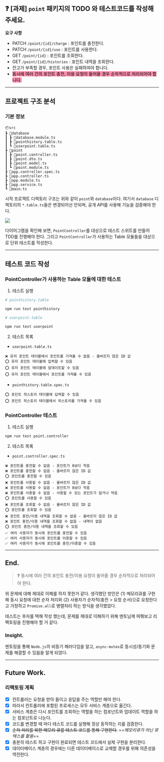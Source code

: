 ## ❓ [과제] `point` 패키지의 TODO 와 테스트코드를 작성해주세요.

**요구 사항**

- PATCH `/point/{id}/charge` : 포인트를 충전한다.
- PATCH `/point/{id}/use` : 포인트를 사용한다.
- GET `/point/{id}` : 포인트를 조회한다.
- GET `/point/{id}/histories` : 포인트 내역을 조회한다.
- 잔고가 부족할 경우, 포인트 사용은 실패하여야 합니다.
- <mark style="background: #FF5582A6;">동시에 여러 건의 포인트 충전, 이용 요청이 들어올 경우 순차적으로 처리되어야 합니다.</mark>

---

## 프로젝트 구조 분석

### 기본 정보

```text
📦src
┣ 📂database
┃ ┣ 📜database.module.ts
┃ ┣ 📜pointhistory.table.ts
┃ ┗ 📜userpoint.table.ts
┣ 📂point
┃ ┣ 📜point.controller.ts
┃ ┣ 📜point.dto.ts
┃ ┣ 📜point.model.ts
┃ ┗ 📜point.module.ts
┣ 📜app.controller.spec.ts
┣ 📜app.controller.ts
┣ 📜app.module.ts
┣ 📜app.service.ts
┗ 📜main.ts
```

시작 프로젝트 디렉토리 구조는 위와 같이 `point`와 `database`이다.
여기서 `database` 디렉토리의 `*.table.ts`들은 변경되어선 안되며, 공개 API를 사용해 기능을 검증해야 한다.

![](https://i.imgur.com/AnSKQMk.png)

다이어그램을 확인해 보면, `PointController`를 대상으로 테스트 스위트를 만들어 TDD를 진행해야 한다.
그리고 `PointController`가 사용하는 Table 모듈들을 대상으로 단위 테스트를 작성한다.

---

## 테스트 코드 작성

### PointController가 사용하는 Table 모듈에 대한 테스트

1. 테스트 실행

```bash
# pointhistory.table

npm run test pointhistory

# userpoint.table

npm run test userpoint
```

2. 테스트 목록

- `userpoint.table.ts`

```
❌ 유저 포인트 테이블에서 포인트를 가져올 수 없음 - 올바르지 않은 ID 값
⭕️ 유저 포인트 테이블에 입력할 수 있음
⭕️ 유저 포인트 테이블에 업데이트할 수 있음
⭕️ 유저 포인트 테이블에서 포인트를 가져올 수 있음
```

- `pointhistory.table.spec.ts`

```
⭕️ 포인트 히스토리 테이블에 입력할 수 있음
⭕️ 포인트 히스토리 테이블에서 히스토리를 가져올 수 있음
```

### PointController 테스트

1. 테스트 실행

```bash
npm run test point.controller
```

2. 테스트 목록

- `point.controller.spec.ts`

```
❌ 포인트를 충전할 수 없음 - 포인트가 0보다 작음
❌ 포인트를 충전할 수 없음 - 올바르지 않은 ID 값
⭕️ 포인트를 충전할 수 있음
❌ 포인트를 사용할 수 없음 - 올바르지 않은 ID 값
❌ 포인트를 사용할 수 없음 - 포인트가 0보다 작음
❌ 포인트를 사용할 수 없음 - 사용할 수 있는 포인트가 없거나 적음
⭕️ 포인트를 사용할 수 있음
❌ 포인트를 조회할 수 없음 - 올바르지 않은 ID 값
⭕️ 포인트를 조회할 수 있음
❌ 포인트 충전/이용 내역을 조회할 수 없음 - 올바르지 않은 ID 값
❌ 포인트 충전/이용 내역을 조회할 수 없음 - 내역이 없음
⭕️ 포인트 충전/이용 내역을 조회할 수 있음
✅ 여러 사용자가 동시에 포인트를 충전할 수 있음
✅ 여러 사용자가 동시에 포인트를 이용할 수 있음
✅ 여러 사용자가 동시에 포인트를 충전/이용할 수 있음
```

---

## End.

> ❓ 동시에 여러 건의 포인트 충전/이용 요청이 들어올 경우 순차적으로 처리되어야 한다.

위 문제에 대해 제대로 이해를 하지 못한거 같다. 생각했던 방안은 (1) 메모리큐를 구현해 동시 요청에 대한 순차 처리와 (2) 사용자가 순차적(충전 > 요청 순서)으로 요청한다고 가정하고 `Promise.all`로 병렬처리 하는 방식을 생각했었다.

테스트는 후자를 택해 작성 했는데, 문제를 제대로 이해하기 위해 멘토님께 여쭤보고 리팩토링을 진행해야 할 거 같다.

### Insight.

멘토링을 통해 `Node.js`의 비동기 패러다임을 알고, `async-mutex`로 동시성/동기화 문제를 해결할 수 있음을 알게 되었다.

---

## Future Work.

### 리팩토링 계획

- [x] 컨트롤러는 요청을 받아 들이고 응답을 주는 역할만 해야 한다.
- [x] 따라서 컨트롤러에 포함된 프로세스는 모두 서비스 계층으로 옮긴다.
- [x] 서비스 계층은 다시 포인트를 조회하는 역할을 하는 컴포넌트와 업데이트 역할을 하는 컴포넌트로 나눈다.
- [x] 코드를 변경할 때 마다 테스트 코드를 실행해 정상 동작하는 지를 검증한다.
- [x] ~~순차 처리를 위한 메모리 큐를 테스트 코드를 통해 구현한다.~~ ==_메모리큐가 아닌 뮤텍스를 활용_==
- [x] 충분히 테스트 하고 구현이 완료되면 테스트 코드에서 실제 구현을 분리한다.
- [x] 데이터베이스 계층의 경우에는 다른 데이터베이스로 교체할 경우를 위해 의존성을 역전한다.
